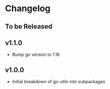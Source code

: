 # Changelog

## To be Released

## v1.1.0

* Bump go version to 1.16

## v1.0.0

* Initial breakdown of go-utils into subpackages
